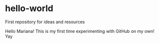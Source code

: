 # hello-world
First repository for ideas and resources

Hello Mariana!
This is my first time experimenting with GitHub on my own! Yay
